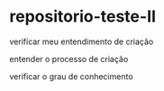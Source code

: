# repositorio-teste-II
verificar meu entendimento de criação

entender o processo de criação

verificar o grau de conhecimento
